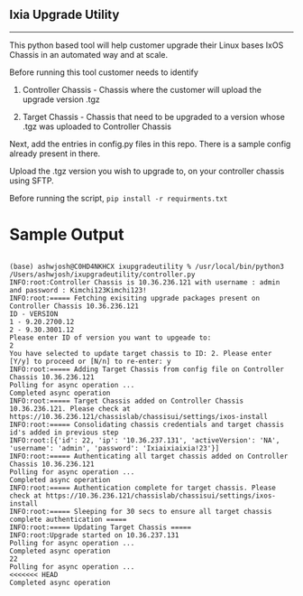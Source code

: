 <h2 id="ixia-upgrade-utility">Ixia Upgrade Utility</h2>
<hr>
<p>This python based tool will help customer upgrade their Linux bases IxOS Chassis in an automated way and at scale.</p>
<p>Before running this tool customer needs to identify</p>
<ol>
<li><p>Controller Chassis - Chassis where the customer will upload the upgrade version .tgz</p>
</li>
<li><p>Target Chassis - Chassis that need to be upgraded to a version whose .tgz was uploaded to Controller Chassis</p>
</li>
</ol>
<p>Next,  add the entries in config.py files in this repo. There is a sample config already present in there.</p>
<p>Upload the .tgz version you wish to upgrade to, on your controller chassis using SFTP. </p>

Before running the script, `pip install -r requirments.txt`
<h1 id="sample-output">Sample Output</h1>
<pre><code class="language-python">
(base) ashwjosh@C0HD4NKHCX ixupgradeutility % /usr/local/bin/python3 /Users/ashwjosh/ixupgradeutility/controller.py
INFO:root:Controller Chassis is 10.36.236.121 with username : admin and password : Kimchi123Kimchi123!
INFO:root:===== Fetching exisiting upgrade packages present on Controller Chassis 10.36.236.121
ID - VERSION
1 - 9.20.2700.12
2 - 9.30.3001.12
Please enter ID of version you want to upgeade to: 
2
You have selected to update target chassis to ID: 2. Please enter [Y/y] to proceed or [N/n] to re-enter: y
INFO:root:===== Adding Target Chassis from config file on Controller Chassis 10.36.236.121
Polling for async operation ...
Completed async operation
INFO:root:===== Target Chassis added on Controller Chassis 10.36.236.121. Please check at https://10.36.236.121/chassislab/chassisui/settings/ixos-install
INFO:root:===== Consolidating chassis credentials and target chassis id&#39;s added in previous step
INFO:root:[{&#39;id&#39;: 22, &#39;ip&#39;: &#39;10.36.237.131&#39;, &#39;activeVersion&#39;: &#39;NA&#39;, &#39;username&#39;: &#39;admin&#39;, &#39;password&#39;: &#39;Ixiaixiaixia!23&#39;}]
INFO:root:===== Authenticating all target chassis added on Controller Chassis 10.36.236.121
Polling for async operation ...
Completed async operation
INFO:root:===== Authentication complete for target chassis. Please check at https://10.36.236.121/chassislab/chassisui/settings/ixos-install
INFO:root:===== Sleeping for 30 secs to ensure all target chassis complete authentication =====
INFO:root:===== Updating Target Chassis =====
INFO:root:Upgrade started on 10.36.237.131
Polling for async operation ...
Completed async operation
22
Polling for async operation ...
<<<<<<< HEAD
Completed async operation
</code></pre>
